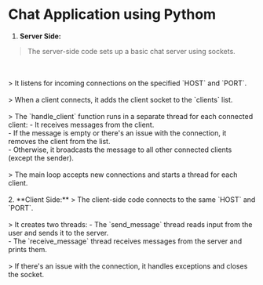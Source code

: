 # Chat Application using Pythom
1. **Server Side:**
> The server-side code sets up a basic chat server using sockets.
<br>
<br>
> It listens for incoming connections on the specified `HOST` and `PORT`.
<br>
<br>
> When a client connects, it adds the client socket to the `clients` list.
<br>
<br>
> The `handle_client` function runs in a separate thread for each connected client:
   - It receives messages from the client.
<br>
   - If the message is empty or there's an issue with the connection, it removes the client from the list.
<br>
   - Otherwise, it broadcasts the message to all other connected clients (except the sender).
<br>
<br>
> The main loop accepts new connections and starts a thread for each client.
<br>
<br>
2. **Client Side:**
> The client-side code connects to the same `HOST` and `PORT`.
<br>
<br>
> It creates two threads:
   - The `send_message` thread reads input from the user and sends it to the server.
<br>
   - The `receive_message` thread receives messages from the server and prints them.
<br>
<br>
> If there's an issue with the connection, it handles exceptions and closes the socket.
